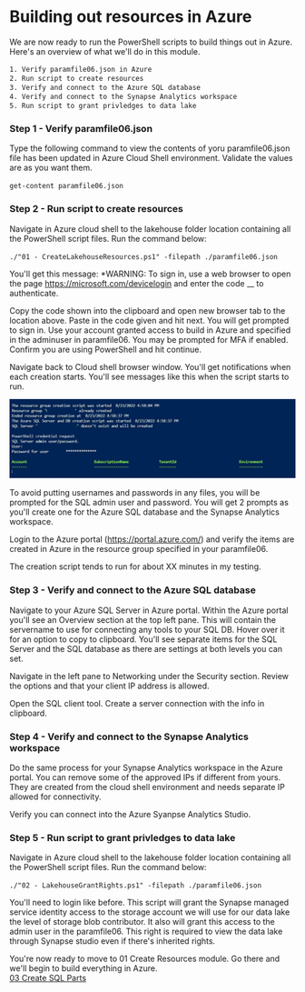 # Building out resources in Azure
We are now ready to run the PowerShell scripts to build things out in Azure.  Here's an overview of what we'll do in this module.  
		
	1. Verify paramfile06.json in Azure 
	2. Run script to create resources
	3. Verify and connect to the Azure SQL database
 	4. Verify and connect to the Synapse Analytics workspace 
    5. Run script to grant privledges to data lake



### Step 1 - Verify paramfile06.json ###
Type the following command to view the contents of yoru paramfile06.json file has been updated in Azure Cloud Shell environment.  Validate the values are as you want them.    

`get-content paramfile06.json`

### Step 2 - Run script to create resources ###
Navigate in Azure cloud shell to the lakehouse folder location containing all the PowerShell script files.  Run the command below:  

`./"01 - CreateLakehouseResources.ps1" -filepath ./paramfile06.json`

You'll get this message: 
*WARNING: To sign in, use a web browser to open the page https://microsoft.com/devicelogin and enter the code __ to authenticate.

Copy the code shown into the clipboard and open new browser tab to the location above.  Paste in the code given and hit next. You will get prompted to sign in.  Use your account granted access to build in Azure and specified in the adminuser in paramfile06.  You may be prompted for MFA if enabled. Confirm you are using PowerShell and hit continue. 

Navigate back to Cloud shell browser window.  You'll get notifications when each creation starts.  You'll see messages like this when the script starts to run.  

![alt text](https://github.com/hfoley/EDU/blob/master/images/lakehouse/createscript01.jpg?raw=true) 


To avoid putting usernames and passwords in any files, you will be prompted for the SQL admin user and password.  You will get 2 prompts as you'll create one for the Azure SQL database and the Synapse Analytics workspace.  

Login to the Azure portal (https://portal.azure.com/) and verify the items are created in Azure in the resource group specified in your paramfile06. 

The creation script tends to run for about XX minutes in my testing. 

### Step 3 - Verify and connect to the Azure SQL database ###
Navigate to your Azure SQL Server in Azure portal.  Within the Azure portal you'll see an Overview section at the top left pane.  This will contain the servername to use for connecting any tools to your SQL DB.  Hover over it for an option to copy to clipboard.  You'll see separate items for the SQL Server and the SQL database as there are settings at both levels you can set.  

Navigate in the left pane to Networking under the Security section.  Review the options and that your client IP address is allowed.  

Open the SQL client tool.  Create a server connection with the info in clipboard.  

### Step 4 - Verify and connect to the Synapse Analytics workspace  ###
Do the same process for your Synapse Analytics workspace in the Azure portal. You can remove some of the approved IPs if different from yours.  They are created from the cloud shell environment and needs separate IP allowed for connectivity.  

Verify you can connect into the Azure Syanpse Analytics Studio. 

### Step 5 - Run script to grant privledges to data lake  ###
Navigate in Azure cloud shell to the lakehouse folder location containing all the PowerShell script files.  Run the command below:  

`./"02 - LakehouseGrantRights.ps1" -filepath ./paramfile06.json`

You'll need to login like before.  This script will grant the Synapse managed service identity access to the storage account we will use for our data lake the level of storage blob contributor.  It also will grant this access to the admin user in the paramfile06.  This right is required to view the data lake through Synapse studio even if there's inherited rights.  

You're now ready to move to 01 Create Resources module.  Go there and we'll begin to build everything in Azure.  
[03 Create SQL Parts](https://github.com/hfoley/lakehouse/tree/main/03%20Create%20SQL%20Parts) 
